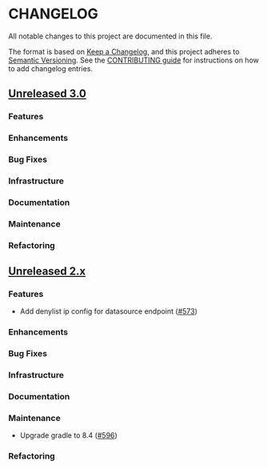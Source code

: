 # CHANGELOG
All notable changes to this project are documented in this file.

The format is based on [Keep a Changelog](https://keepachangelog.com/en/1.0.0/), and this project adheres to [Semantic Versioning](https://semver.org/spec/v2.0.0.html). 
See the [CONTRIBUTING guide](./CONTRIBUTING.md#Changelog) for instructions on how to add changelog entries.

## [Unreleased 3.0](https://github.com/opensearch-project/geospatial/compare/2.x...HEAD)
### Features
### Enhancements
### Bug Fixes
### Infrastructure
### Documentation
### Maintenance
### Refactoring

## [Unreleased 2.x](https://github.com/opensearch-project/geospatial/compare/2.11...2.x)
### Features
* Add denylist ip config for datasource endpoint ([#573](https://github.com/opensearch-project/geospatial/pull/573))
### Enhancements
### Bug Fixes
### Infrastructure
### Documentation
### Maintenance
* Upgrade gradle to 8.4 ([#596](https://github.com/opensearch-project/geospatial/pull/596))
### Refactoring
